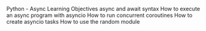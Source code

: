 Python - Async
Learning Objectives
async and await syntax
How to execute an async program with asyncio
How to run concurrent coroutines
How to create asyncio tasks
How to use the random module